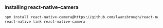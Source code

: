 ### Installing react-native-camera

```bash
npm install react-native-camera@https://github.com/lwansbrough/react-native-camera.git --save
react-native link react-native-camera
```
